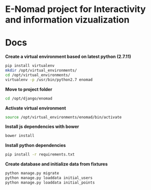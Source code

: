 E-Nomad project for Interactivity and information vizualization
==========

Docs
==========
**Create a virtual environment based on latest python (2.7.11)**
```bash
pip install virtualenv
mkdir /opt/virtual_environments/
cd /opt/virtual_environments/
virtualenv -p /usr/bin/python2.7 enomad 
```
**Move to project folder**
```bash
cd /opt/django/enomad
```
**Activate virtual environment**
```bash
source /opt/virtual_environments/enomad/bin/activate
```
**Install js dependencies with bower**
```bash
bower install
```
**Install python dependencies**
```bash
pip install -r requirements.txt
```
**Create database and initialize data from fixtures**
```bash
python manage.py migrate
python manage.py loaddata initial_users
python manage.py loaddata initial_points
```

